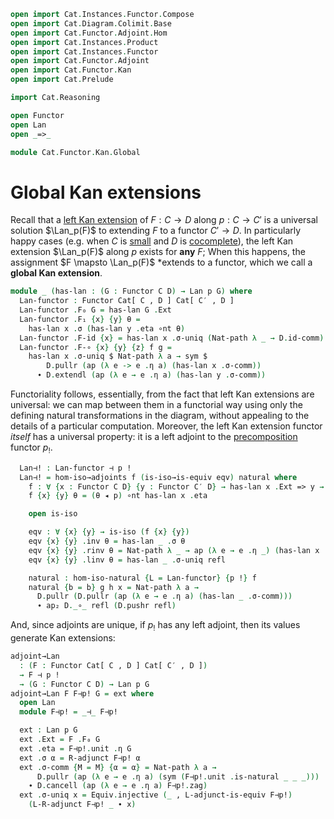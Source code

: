 ```agda
open import Cat.Instances.Functor.Compose
open import Cat.Diagram.Colimit.Base
open import Cat.Functor.Adjoint.Hom
open import Cat.Instances.Product
open import Cat.Instances.Functor
open import Cat.Functor.Adjoint
open import Cat.Functor.Kan
open import Cat.Prelude

import Cat.Reasoning

open Functor
open Lan
open _=>_

module Cat.Functor.Kan.Global
```

<!--
```agda
  {o ℓ o′ ℓ′ o′′ ℓ′′}
  {C : Precategory o ℓ}
  {C′ : Precategory o′ ℓ′}
  {D : Precategory o′′ ℓ′′}
  (p : Functor C C′)
  where
```
-->

# Global Kan extensions

Recall that a [left Kan extension] of $F : C \to D$ along $p : C \to C'$
is a universal solution $\Lan_p(F)$ to extending $F$ to a functor $C'
\to D$. In particularly happy cases (e.g. when $C$ is [small] and $D$ is
[cocomplete]), the left Kan extension $\Lan_p(F)$ along $p$ exists for
**any** $F$; When this happens, the assignment $F \mapsto \Lan_p(F)$
*extends to a functor, which we call a **global Kan extension**.

[left Kan extension]: Cat.Functor.Kan.html
[small]: 1Lab.intro.html#universes-and-size-issues
[cocomplete]: Cat.Diagram.Colimit.base#cocompleteness

<!--
```agda
private
  module D = Cat.Reasoning D
  module C = Cat.Reasoning C
  module C′ = Cat.Reasoning C′
```
-->

```agda
module _ (has-lan : (G : Functor C D) → Lan p G) where
  Lan-functor : Functor Cat[ C , D ] Cat[ C′ , D ]
  Lan-functor .F₀ G = has-lan G .Ext
  Lan-functor .F₁ {x} {y} θ =
    has-lan x .σ (has-lan y .eta ∘nt θ)
  Lan-functor .F-id {x} = has-lan x .σ-uniq (Nat-path λ _ → D.id-comm)
  Lan-functor .F-∘ {x} {y} {z} f g =
    has-lan x .σ-uniq $ Nat-path λ a → sym $
        D.pullr (ap (λ e -> e .η a) (has-lan x .σ-comm))
      ∙ D.extendl (ap (λ e → e .η a) (has-lan y .σ-comm))
```

Functoriality follows, essentially, from the fact that left Kan
extensions are universal: we can map between them in a functorial way
using only the defining natural transformations in the diagram, without
appealing to the details of a particular computation. Moreover, the left
Kan extension functor _itself_ has a universal property: it is a left
adjoint to the [precomposition] functor $p_!$.

[precomposition]: Cat.Functor.Instances.Compose.html

```agda
  Lan⊣! : Lan-functor ⊣ p !
  Lan⊣! = hom-iso→adjoints f (is-iso→is-equiv eqv) natural where
    f : ∀ {x : Functor C D} {y : Functor C′ D} → has-lan x .Ext => y → x => y F∘ p
    f {x} {y} θ = (θ ◂ p) ∘nt has-lan x .eta

    open is-iso

    eqv : ∀ {x} {y} → is-iso (f {x} {y})
    eqv {x} {y} .inv θ = has-lan _ .σ θ
    eqv {x} {y} .rinv θ = Nat-path λ _ → ap (λ e → e .η _) (has-lan x .σ-comm)
    eqv {x} {y} .linv θ = has-lan _ .σ-uniq refl

    natural : hom-iso-natural {L = Lan-functor} {p !} f
    natural {b = b} g h x = Nat-path λ a →
      D.pullr (D.pullr (ap (λ e → e .η a) (has-lan _ .σ-comm)))
      ∙ ap₂ D._∘_ refl (D.pushr refl)
```

And, since adjoints are unique, if $p_!$ has any left adjoint, then its
values generate Kan extensions:

```agda
adjoint→Lan
  : (F : Functor Cat[ C , D ] Cat[ C′ , D ])
  → F ⊣ p !
  → (G : Functor C D) → Lan p G
adjoint→Lan F F⊣p! G = ext where
  open Lan
  module F⊣p! = _⊣_ F⊣p!

  ext : Lan p G
  ext .Ext = F .F₀ G
  ext .eta = F⊣p!.unit .η G
  ext .σ α = R-adjunct F⊣p! α
  ext .σ-comm {M = M} {α = α} = Nat-path λ a →
      D.pullr (ap (λ e → e .η a) (sym (F⊣p!.unit .is-natural _ _ _)))
    ∙ D.cancell (ap (λ e → e .η a) F⊣p!.zag)
  ext .σ-uniq x = Equiv.injective (_ , L-adjunct-is-equiv F⊣p!)
    (L-R-adjunct F⊣p! _ ∙ x)
```

